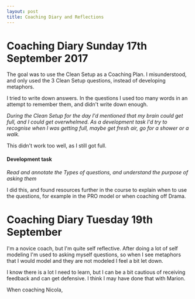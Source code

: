 ```yaml
---
layout: post
title: Coaching Diary and Reflections
---
```


# Coaching Diary  Sunday 17th September 2017

The goal was to use the Clean Setup as a Coaching Plan. I misunderstood, and only used the 3 Clean Setup questions, instead of developing metaphors.

I tried to write down answers. In the questions I used too many words in an attempt to remember them, and didn't write down enough.

*During the Clean Setup for the day I'd mentioned that my brain could get full, and I could get overwhelmed.
As a development task I'd try to recognise when I was getting full, maybe get fresh air, go for a shower or a walk.*

This didn't work too well, as I still got full.

#### Development task
*Read and annotate the Types of questions, and understand the purpose of asking them*

I did this, and found resources further in the course to explain when to use the questions, for example in the PRO model or when coaching off Drama.

# Coaching Diary Tuesday 19th September

I'm a novice coach, but I'm quite self reflective. After doing a lot of self modeling I'm used to asking myself questions, so when I see metaphors that I would model and they are not modeled I feel a bit let down.

I know there is a lot I need to learn, but I can be a bit cautious of receiving feedback and can get defensive. I think I may have done that with Marion.

When coaching Nicola, 
